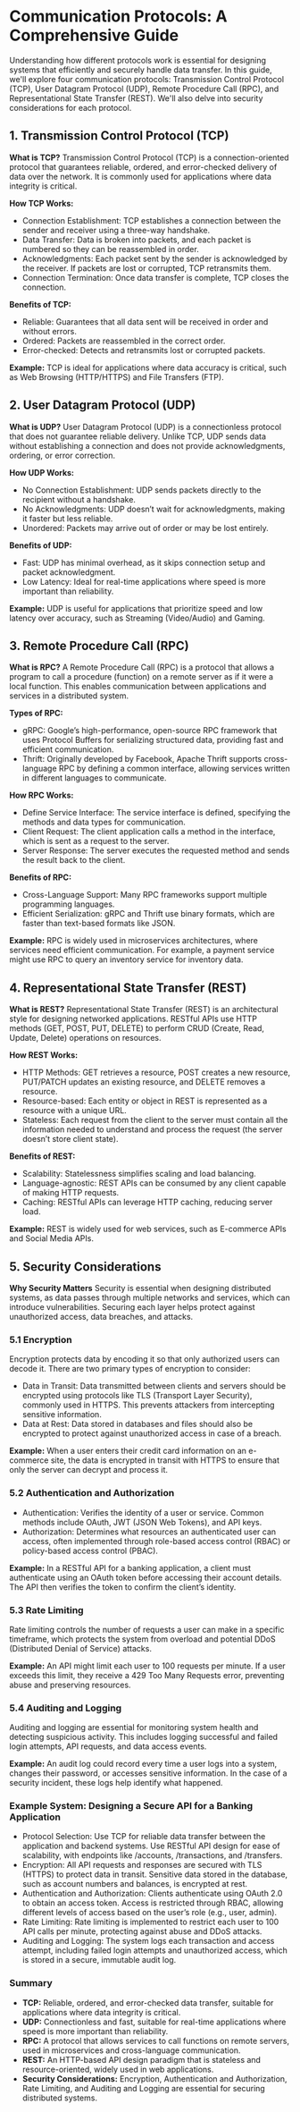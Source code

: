 # Communication Protocols: A Comprehensive Guide

Understanding how different protocols work is essential for designing systems that efficiently and securely handle data transfer. In this guide, we'll explore four communication protocols: Transmission Control Protocol (TCP), User Datagram Protocol (UDP), Remote Procedure Call (RPC), and Representational State Transfer (REST). We'll also delve into security considerations for each protocol.

## 1. Transmission Control Protocol (TCP)

**What is TCP?**
Transmission Control Protocol (TCP) is a connection-oriented protocol that guarantees reliable, ordered, and error-checked delivery of data over the network. It is commonly used for applications where data integrity is critical.

**How TCP Works:**
- Connection Establishment: TCP establishes a connection between the sender and receiver using a three-way handshake.
- Data Transfer: Data is broken into packets, and each packet is numbered so they can be reassembled in order.
- Acknowledgments: Each packet sent by the sender is acknowledged by the receiver. If packets are lost or corrupted, TCP retransmits them.
- Connection Termination: Once data transfer is complete, TCP closes the connection.

**Benefits of TCP:**
- Reliable: Guarantees that all data sent will be received in order and without errors.
- Ordered: Packets are reassembled in the correct order.
- Error-checked: Detects and retransmits lost or corrupted packets.

**Example:**
TCP is ideal for applications where data accuracy is critical, such as Web Browsing (HTTP/HTTPS) and File Transfers (FTP).

## 2. User Datagram Protocol (UDP)

**What is UDP?**
User Datagram Protocol (UDP) is a connectionless protocol that does not guarantee reliable delivery. Unlike TCP, UDP sends data without establishing a connection and does not provide acknowledgments, ordering, or error correction.

**How UDP Works:**
- No Connection Establishment: UDP sends packets directly to the recipient without a handshake.
- No Acknowledgments: UDP doesn’t wait for acknowledgments, making it faster but less reliable.
- Unordered: Packets may arrive out of order or may be lost entirely.

**Benefits of UDP:**
- Fast: UDP has minimal overhead, as it skips connection setup and packet acknowledgment.
- Low Latency: Ideal for real-time applications where speed is more important than reliability.

**Example:**
UDP is useful for applications that prioritize speed and low latency over accuracy, such as Streaming (Video/Audio) and Gaming.

## 3. Remote Procedure Call (RPC)

**What is RPC?**
A Remote Procedure Call (RPC) is a protocol that allows a program to call a procedure (function) on a remote server as if it were a local function. This enables communication between applications and services in a distributed system.

**Types of RPC:**
- gRPC: Google’s high-performance, open-source RPC framework that uses Protocol Buffers for serializing structured data, providing fast and efficient communication.
- Thrift: Originally developed by Facebook, Apache Thrift supports cross-language RPC by defining a common interface, allowing services written in different languages to communicate.

**How RPC Works:**
- Define Service Interface: The service interface is defined, specifying the methods and data types for communication.
- Client Request: The client application calls a method in the interface, which is sent as a request to the server.
- Server Response: The server executes the requested method and sends the result back to the client.

**Benefits of RPC:**
- Cross-Language Support: Many RPC frameworks support multiple programming languages.
- Efficient Serialization: gRPC and Thrift use binary formats, which are faster than text-based formats like JSON.

**Example:**
RPC is widely used in microservices architectures, where services need efficient communication. For example, a payment service might use RPC to query an inventory service for inventory data.

## 4. Representational State Transfer (REST)

**What is REST?**
Representational State Transfer (REST) is an architectural style for designing networked applications. RESTful APIs use HTTP methods (GET, POST, PUT, DELETE) to perform CRUD (Create, Read, Update, Delete) operations on resources.

**How REST Works:**
- HTTP Methods: GET retrieves a resource, POST creates a new resource, PUT/PATCH updates an existing resource, and DELETE removes a resource.
- Resource-based: Each entity or object in REST is represented as a resource with a unique URL.
- Stateless: Each request from the client to the server must contain all the information needed to understand and process the request (the server doesn’t store client state).

**Benefits of REST:**
- Scalability: Statelessness simplifies scaling and load balancing.
- Language-agnostic: REST APIs can be consumed by any client capable of making HTTP requests.
- Caching: RESTful APIs can leverage HTTP caching, reducing server load.

**Example:**
REST is widely used for web services, such as E-commerce APIs and Social Media APIs.

## 5. Security Considerations

**Why Security Matters**
Security is essential when designing distributed systems, as data passes through multiple networks and services, which can introduce vulnerabilities. Securing each layer helps protect against unauthorized access, data breaches, and attacks.

### 5.1 Encryption

Encryption protects data by encoding it so that only authorized users can decode it. There are two primary types of encryption to consider:

- Data in Transit: Data transmitted between clients and servers should be encrypted using protocols like TLS (Transport Layer Security), commonly used in HTTPS. This prevents attackers from intercepting sensitive information.
- Data at Rest: Data stored in databases and files should also be encrypted to protect against unauthorized access in case of a breach.

**Example:**
When a user enters their credit card information on an e-commerce site, the data is encrypted in transit with HTTPS to ensure that only the server can decrypt and process it.

### 5.2 Authentication and Authorization

- Authentication: Verifies the identity of a user or service. Common methods include OAuth, JWT (JSON Web Tokens), and API keys.
- Authorization: Determines what resources an authenticated user can access, often implemented through role-based access control (RBAC) or policy-based access control (PBAC).

**Example:**
In a RESTful API for a banking application, a client must authenticate using an OAuth token before accessing their account details. The API then verifies the token to confirm the client’s identity.

### 5.3 Rate Limiting

Rate limiting controls the number of requests a user can make in a specific timeframe, which protects the system from overload and potential DDoS (Distributed Denial of Service) attacks.

**Example:**
An API might limit each user to 100 requests per minute. If a user exceeds this limit, they receive a 429 Too Many Requests error, preventing abuse and preserving resources.

### 5.4 Auditing and Logging

Auditing and logging are essential for monitoring system health and detecting suspicious activity. This includes logging successful and failed login attempts, API requests, and data access events.

**Example:**
An audit log could record every time a user logs into a system, changes their password, or accesses sensitive information. In the case of a security incident, these logs help identify what happened.

### Example System: Designing a Secure API for a Banking Application

- Protocol Selection: Use TCP for reliable data transfer between the application and backend systems. Use RESTful API design for ease of scalability, with endpoints like /accounts, /transactions, and /transfers.
- Encryption: All API requests and responses are secured with TLS (HTTPS) to protect data in transit. Sensitive data stored in the database, such as account numbers and balances, is encrypted at rest.
- Authentication and Authorization: Clients authenticate using OAuth 2.0 to obtain an access token. Access is restricted through RBAC, allowing different levels of access based on the user’s role (e.g., user, admin).
- Rate Limiting: Rate limiting is implemented to restrict each user to 100 API calls per minute, protecting against abuse and DDoS attacks.
- Auditing and Logging: The system logs each transaction and access attempt, including failed login attempts and unauthorized access, which is stored in a secure, immutable audit log.

### Summary

- **TCP:** Reliable, ordered, and error-checked data transfer, suitable for applications where data integrity is critical.
- **UDP:** Connectionless and fast, suitable for real-time applications where speed is more important than reliability.
- **RPC:** A protocol that allows services to call functions on remote servers, used in microservices and cross-language communication.
- **REST:** An HTTP-based API design paradigm that is stateless and resource-oriented, widely used in web applications.
- **Security Considerations:** Encryption, Authentication and Authorization, Rate Limiting, and Auditing and Logging are essential for securing distributed systems.